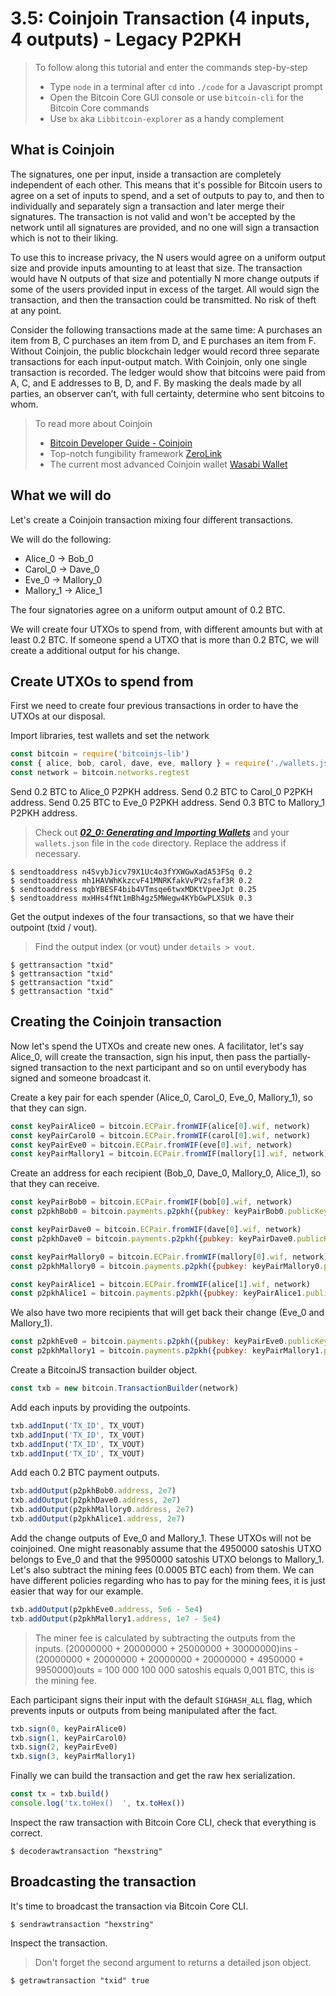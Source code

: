 # 3.5: Coinjoin Transaction (4 inputs, 4 outputs) - Legacy P2PKH

> To follow along this tutorial and enter the commands step-by-step
> * Type `node` in a terminal after `cd` into `./code` for a Javascript prompt
> * Open the Bitcoin Core GUI console or use `bitcoin-cli` for the Bitcoin Core commands
> * Use `bx` aka `Libbitcoin-explorer` as a handy complement 


## What is Coinjoin

The signatures, one per input, inside a transaction are completely independent of each other. This means that it's 
possible for Bitcoin users to agree on a set of inputs to spend, and a set of outputs to pay to, and then to individually 
and separately sign a transaction and later merge their signatures. The transaction is not valid and won't be accepted 
by the network until all signatures are provided, and no one will sign a transaction which is not to their liking.

To use this to increase privacy, the N users would agree on a uniform output size and provide inputs amounting to at 
least that size. The transaction would have N outputs of that size and potentially N more change outputs if some of the 
users provided input in excess of the target. All would sign the transaction, and then the transaction could be transmitted. 
No risk of theft at any point.

Consider the following transactions made at the same time: A purchases an item from B, C purchases an item from D, and E 
purchases an item from F. Without Coinjoin, the public blockchain ledger would record three separate transactions for 
each input-output match. With Coinjoin, only one single transaction is recorded. The ledger would show that bitcoins 
were paid from A, C, and E addresses to B, D, and F. By masking the deals made by all parties, an observer can’t, with 
full certainty, determine who sent bitcoins to whom.

> To read more about Coinjoin
> * [Bitcoin Developer Guide - Coinjoin](https://bitcoin.org/en/developer-guide#coinjoin)
> * Top-notch fungibility framework [ZeroLink](https://github.com/nopara73/ZeroLink)
> * The current most advanced Coinjoin wallet [Wasabi Wallet](https://www.wasabiwallet.io)


## What we will do

Let's create a Coinjoin transaction mixing four different transactions. 

We will do the following: 
  * Alice_0    -> Bob_0
  * Carol_0    -> Dave_0
  * Eve_0      -> Mallory_0
  * Mallory_1  -> Alice_1 

The four signatories agree on a uniform output amount of 0.2 BTC.  

We will create four UTXOs to spend from, with different amounts but with at least 0.2 BTC. If someone spend a UTXO that
is more than 0.2 BTC, we will create a additional output for his change. 


## Create UTXOs to spend from

First we need to create four previous transactions in order to have the UTXOs at our disposal.

Import libraries, test wallets and set the network
```javascript
const bitcoin = require('bitcoinjs-lib')
const { alice, bob, carol, dave, eve, mallory } = require('./wallets.json')
const network = bitcoin.networks.regtest
```

Send 0.2 BTC to Alice_0 P2PKH address. 
Send 0.2 BTC to Carol_0 P2PKH address. 
Send 0.25 BTC to Eve_0 P2PKH address. 
Send 0.3 BTC to Mallory_1 P2PKH address. 
> Check out **_[02_0: Generating and Importing Wallets](02_0_Generating_and_Importing_Wallets.md)_** and your `wallets.json`
> file in the `code` directory. Replace the address if necessary.
```
$ sendtoaddress n4SvybJicv79X1Uc4o3fYXWGwXadA53FSq 0.2
$ sendtoaddress mh1HAVWhKkzcvF41MNRKfakVvPV2sfaf3R 0.2
$ sendtoaddress mqbYBESF4bib4VTmsqe6twxMDKtVpeeJpt 0.25
$ sendtoaddress mxHHs4fNt1mBh4gz5MWegw4KYbGwPLXSUk 0.3
```

Get the output indexes of the four transactions, so that we have their outpoint (txid / vout).
> Find the output index (or vout) under `details > vout`.
```
$ gettransaction "txid"
$ gettransaction "txid"
$ gettransaction "txid"
$ gettransaction "txid"
```  


## Creating the Coinjoin transaction

Now let's spend the UTXOs and create new ones.
A facilitator, let's say Alice_0, will create the transaction, sign his input, then pass the partially-signed transaction 
to the next participant and so on until everybody has signed and someone broadcast it.

Create a key pair for each spender (Alice_0, Carol_0, Eve_0, Mallory_1), so that they can sign. 
```javascript
const keyPairAlice0 = bitcoin.ECPair.fromWIF(alice[0].wif, network)
const keyPairCarol0 = bitcoin.ECPair.fromWIF(carol[0].wif, network)
const keyPairEve0 = bitcoin.ECPair.fromWIF(eve[0].wif, network)
const keyPairMallory1 = bitcoin.ECPair.fromWIF(mallory[1].wif, network)
```

Create an address for each recipient (Bob_0, Dave_0, Mallory_0, Alice_1), so that they can receive. 
```javascript
const keyPairBob0 = bitcoin.ECPair.fromWIF(bob[0].wif, network)
const p2pkhBob0 = bitcoin.payments.p2pkh({pubkey: keyPairBob0.publicKey, network})

const keyPairDave0 = bitcoin.ECPair.fromWIF(dave[0].wif, network)
const p2pkhDave0 = bitcoin.payments.p2pkh({pubkey: keyPairDave0.publicKey, network})

const keyPairMallory0 = bitcoin.ECPair.fromWIF(mallory[0].wif, network)
const p2pkhMallory0 = bitcoin.payments.p2pkh({pubkey: keyPairMallory0.publicKey, network})

const keyPairAlice1 = bitcoin.ECPair.fromWIF(alice[1].wif, network)
const p2pkhAlice1 = bitcoin.payments.p2pkh({pubkey: keyPairAlice1.publicKey, network})
```

We also have two more recipients that will get back their change (Eve_0 and Mallory_1).
```javascript
const p2pkhEve0 = bitcoin.payments.p2pkh({pubkey: keyPairEve0.publicKey, network})
const p2pkhMallory1 = bitcoin.payments.p2pkh({pubkey: keyPairMallory1.publicKey, network})
```

Create a BitcoinJS transaction builder object.
```javascript
const txb = new bitcoin.TransactionBuilder(network)
```

Add each inputs by providing the outpoints.
```javascript
txb.addInput('TX_ID', TX_VOUT)
txb.addInput('TX_ID', TX_VOUT)
txb.addInput('TX_ID', TX_VOUT)
txb.addInput('TX_ID', TX_VOUT)
```

Add each 0.2 BTC payment outputs.
```javascript
txb.addOutput(p2pkhBob0.address, 2e7)
txb.addOutput(p2pkhDave0.address, 2e7)
txb.addOutput(p2pkhMallory0.address, 2e7)
txb.addOutput(p2pkhAlice1.address, 2e7)
```

Add the change outputs of Eve_0 and Mallory_1. These UTXOs will not be coinjoined. One might reasonably assume that the
4950000 satoshis UTXO belongs to Eve_0 and that the 9950000 satoshis UTXO belongs to Mallory_1. 
Let's also subtract the mining fees (0.0005 BTC each) from them.
We can have different policies regarding who has to pay for the mining fees, it is just easier that way for our example.
```javascript
txb.addOutput(p2pkhEve0.address, 5e6 - 5e4)
txb.addOutput(p2pkhMallory1.address, 1e7 - 5e4)
```

> The miner fee is calculated by subtracting the outputs from the inputs.
> (20000000 + 20000000 + 25000000 + 30000000)ins - (20000000 + 20000000 + 20000000 + 20000000 + 4950000 + 9950000)outs
> = 100 000
> 100 000 satoshis equals 0,001 BTC, this is the mining fee.

Each participant signs their input with the default `SIGHASH_ALL` flag, which prevents inputs or outputs from being 
manipulated after the fact.
```javascript
txb.sign(0, keyPairAlice0)
txb.sign(1, keyPairCarol0)
txb.sign(2, keyPairEve0)
txb.sign(3, keyPairMallory1)
```

Finally we can build the transaction and get the raw hex serialization.
```javascript
const tx = txb.build()
console.log('tx.toHex()  ', tx.toHex())
```

Inspect the raw transaction with Bitcoin Core CLI, check that everything is correct.
```
$ decoderawtransaction "hexstring"
```


## Broadcasting the transaction

It's time to broadcast the transaction via Bitcoin Core CLI.
```
$ sendrawtransaction "hexstring"
```

Inspect the transaction.
> Don't forget the second argument to returns a detailed json object.
```
$ getrawtransaction "txid" true
```
